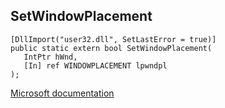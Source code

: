 ## SetWindowPlacement

```
[DllImport("user32.dll", SetLastError = true)]
public static extern bool SetWindowPlacement(
   IntPtr hWnd,
   [In] ref WINDOWPLACEMENT lpwndpl
);
```

[Microsoft documentation](https://docs.microsoft.com/en-us/windows/win32/api/winuser/nf-winuser-setwindowplacement)
